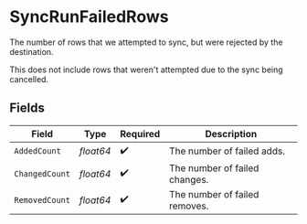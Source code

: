 # SyncRunFailedRows

The number of rows that we attempted to sync, but were rejected by the
destination.

This does not include rows that weren't attempted due to the sync being
cancelled.


## Fields

| Field                         | Type                          | Required                      | Description                   |
| ----------------------------- | ----------------------------- | ----------------------------- | ----------------------------- |
| `AddedCount`                  | *float64*                     | :heavy_check_mark:            | The number of failed adds.    |
| `ChangedCount`                | *float64*                     | :heavy_check_mark:            | The number of failed changes. |
| `RemovedCount`                | *float64*                     | :heavy_check_mark:            | The number of failed removes. |